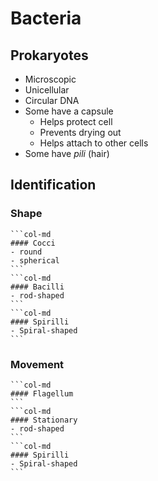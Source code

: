 # Bacteria

## Prokaryotes
- Microscopic
- Unicellular
- Circular DNA
- Some have a capsule
	- Helps protect cell
	- Prevents drying out
	- Helps attach to other cells
- Some have *pili* (hair)

## Identification
### Shape
````col
```col-md
#### Cocci
- round
- spherical
```
```col-md
#### Bacilli
- rod-shaped
```
```col-md
#### Spirilli
- Spiral-shaped
```
````

### Movement
````col
```col-md
#### Flagellum
```
```col-md
#### Stationary
- rod-shaped
```
```col-md
#### Spirilli
- Spiral-shaped
```
````
